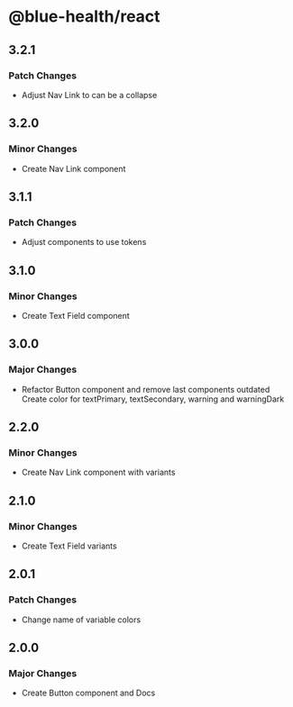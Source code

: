 # @blue-health/react

## 3.2.1

### Patch Changes

- Adjust Nav Link to can be a collapse

## 3.2.0

### Minor Changes

- Create Nav Link component

## 3.1.1

### Patch Changes

- Adjust components to use tokens

## 3.1.0

### Minor Changes

- Create Text Field component

## 3.0.0

### Major Changes

- Refactor Button component and remove last components outdated
  Create color for textPrimary, textSecondary, warning and warningDark

## 2.2.0

### Minor Changes

- Create Nav Link component with variants

## 2.1.0

### Minor Changes

- Create Text Field variants

## 2.0.1

### Patch Changes

- Change name of variable colors

## 2.0.0

### Major Changes

- Create Button component and Docs
